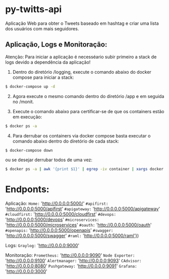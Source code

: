 # py-twitts-api
Aplicação Web para obter o Tweets baseado em hashtag e criar uma lista dos usuários com mais seguidores.

## Aplicação, Logs e Monitoração:
Atenção: 
  Para iniciar a aplicação é necesséario subir primeiro a stack de logs devido a dependência da aplicação!

1) Dentro do diretório /logging, execute o comando abaixo do docker compose para iniciar a stack:
```bash
$ docker-compose up -d
```
2) Agora execute o mesmo comando dentro do diretório /app e em seguida no /monit.

3) Execute o comando abaixo para certificar-se de que os containers estão em execução:
```bash
$ docker ps -a
```
4) Para derrubar os containers via docker compose basta executar o comando abaixo dentro do diretório de cada stack:
```bash
$ docker-compose down
```
ou se desejar derrubar todos de uma vez:
```bash
$ docker ps -a | awk '{print $1}' | egrep -iv container | xargs docker rm -f
```

# Endponts:
Aplicação:
  `Home:` 'http://0.0.0.0:5000/'
  `#apifirst:` 'http://0.0.0.0:5000/apifirst'
  `#apigateway:` 'http://0.0.0.0:5000/apigateway'
  `#cloudfirst:` 'http://0.0.0.0:5000/cloudfirst'
  `#devops:` 'http://0.0.0.0:5000/devops'
  `#microservices:` 'http://0.0.0.0:5000/microservices'
  `#oauth:` 'http://0.0.0.0:5000/oauth'
  `#openapis:` 'http://0.0.0.0:5000/openapis'
  `#swagger:` 'http://0.0.0.0:5000/swagger'
  `#raml:` 'http://0.0.0.0:5000/raml'})

Logs:
  `Graylog:` 'http://0.0.0.0:9000'

Monitoração:
  `Prometheus:` 'http://0.0.0.0:9090'
  `Node Exporter:` 'http://0.0.0.0:9100'
  `Alertmanager:` 'http://0.0.0.0:9093'
  `CAdvisor:` 'http://0.0.0.0:8080'
  `Pushgateway:` 'http://0.0.0.0:9091'
  `Grafana:` 'http://0.0.0.0:3000'